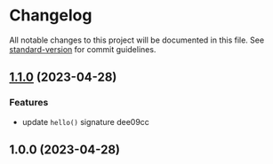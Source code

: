 # Changelog

All notable changes to this project will be documented in this file. See [standard-version](https://github.com/conventional-changelog/standard-version) for commit guidelines.

## [1.1.0](///compare/v1.0.0...v1.1.0) (2023-04-28)

### Features

-   update `hello()` signature dee09cc

## 1.0.0 (2023-04-28)
